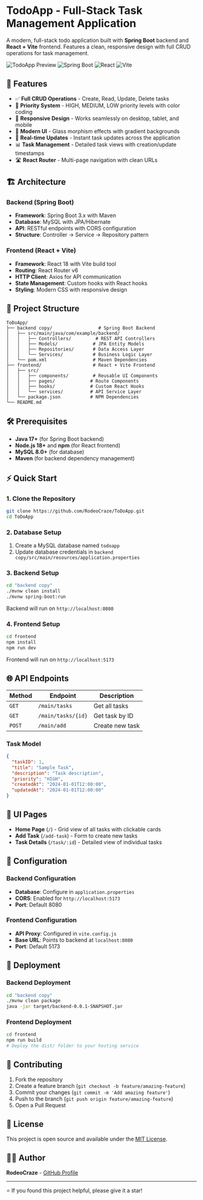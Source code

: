 # TodoApp - Full-Stack Task Management Application

A modern, full-stack todo application built with **Spring Boot** backend and **React + Vite** frontend. Features a clean, responsive design with full CRUD operations for task management.

![TodoApp Preview](https://img.shields.io/badge/Status-Active-green) ![Spring Boot](https://img.shields.io/badge/Spring%20Boot-3.x-brightgreen) ![React](https://img.shields.io/badge/React-18.x-blue) ![Vite](https://img.shields.io/badge/Vite-Latest-purple)

## 🚀 Features

- ✅ **Full CRUD Operations** - Create, Read, Update, Delete tasks
- 🎯 **Priority System** - HIGH, MEDIUM, LOW priority levels with color coding
- 📱 **Responsive Design** - Works seamlessly on desktop, tablet, and mobile
- 🎨 **Modern UI** - Glass morphism effects with gradient backgrounds
- 🔄 **Real-time Updates** - Instant task updates across the application
- 📊 **Task Management** - Detailed task views with creation/update timestamps
- 🛣️ **React Router** - Multi-page navigation with clean URLs

## 🏗️ Architecture

### Backend (Spring Boot)
- **Framework**: Spring Boot 3.x with Maven
- **Database**: MySQL with JPA/Hibernate
- **API**: RESTful endpoints with CORS configuration
- **Structure**: Controller → Service → Repository pattern

### Frontend (React + Vite)
- **Framework**: React 18 with Vite build tool
- **Routing**: React Router v6
- **HTTP Client**: Axios for API communication
- **State Management**: Custom hooks with React hooks
- **Styling**: Modern CSS with responsive design

## 📁 Project Structure

```
ToDoApp/
├── backend copy/                 # Spring Boot Backend
│   ├── src/main/java/com/example/backend/
│   │   ├── Controllers/         # REST API Controllers
│   │   ├── Models/             # JPA Entity Models
│   │   ├── Repositories/       # Data Access Layer
│   │   └── Services/           # Business Logic Layer
│   └── pom.xml                 # Maven Dependencies
├── frontend/                   # React + Vite Frontend
│   ├── src/
│   │   ├── components/         # Reusable UI Components
│   │   ├── pages/             # Route Components
│   │   ├── hooks/             # Custom React Hooks
│   │   └── services/          # API Service Layer
│   └── package.json           # NPM Dependencies
└── README.md
```

## 🛠️ Prerequisites

- **Java 17+** (for Spring Boot backend)
- **Node.js 18+** and **npm** (for React frontend)
- **MySQL 8.0+** (for database)
- **Maven** (for backend dependency management)

## ⚡ Quick Start

### 1. Clone the Repository
```bash
git clone https://github.com/RodeoCraze/ToDoApp.git
cd ToDoApp
```

### 2. Database Setup
1. Create a MySQL database named `todoapp`
2. Update database credentials in `backend copy/src/main/resources/application.properties`

### 3. Backend Setup
```bash
cd "backend copy"
./mvnw clean install
./mvnw spring-boot:run
```
Backend will run on `http://localhost:8080`

### 4. Frontend Setup
```bash
cd frontend
npm install
npm run dev
```
Frontend will run on `http://localhost:5173`

## 🌐 API Endpoints

| Method | Endpoint | Description |
|--------|----------|-------------|
| `GET` | `/main/tasks` | Get all tasks |
| `GET` | `/main/tasks/{id}` | Get task by ID |
| `POST` | `/main/add` | Create new task |

### Task Model
```json
{
  "taskID": 1,
  "title": "Sample Task",
  "description": "Task description",
  "priority": "HIGH",
  "createdAt": "2024-01-01T12:00:00",
  "updatedAt": "2024-01-01T12:00:00"
}
```

## 🎨 UI Pages

- **Home Page** (`/`) - Grid view of all tasks with clickable cards
- **Add Task** (`/add-task`) - Form to create new tasks
- **Task Details** (`/task/:id`) - Detailed view of individual tasks

## 🔧 Configuration

### Backend Configuration
- **Database**: Configure in `application.properties`
- **CORS**: Enabled for `http://localhost:5173`
- **Port**: Default 8080

### Frontend Configuration
- **API Proxy**: Configured in `vite.config.js`
- **Base URL**: Points to backend at `localhost:8080`
- **Port**: Default 5173

## 🚀 Deployment

### Backend Deployment
```bash
cd "backend copy"
./mvnw clean package
java -jar target/backend-0.0.1-SNAPSHOT.jar
```

### Frontend Deployment
```bash
cd frontend
npm run build
# Deploy the dist/ folder to your hosting service
```

## 🤝 Contributing

1. Fork the repository
2. Create a feature branch (`git checkout -b feature/amazing-feature`)
3. Commit your changes (`git commit -m 'Add amazing feature'`)
4. Push to the branch (`git push origin feature/amazing-feature`)
5. Open a Pull Request

## 📝 License

This project is open source and available under the [MIT License](LICENSE).

## 👨‍💻 Author

**RodeoCraze** - [GitHub Profile](https://github.com/RodeoCraze)

---

⭐ If you found this project helpful, please give it a star! 